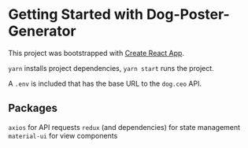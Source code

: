 # Getting Started with Dog-Poster-Generator

This project was bootstrapped with [Create React App](https://github.com/facebook/create-react-app).

`yarn` installs project dependencies, `yarn start` runs the project.

A `.env` is included that has the base URL to the `dog.ceo` API.

## Packages

`axios` for API requests
`redux` (and dependencies) for state management
`material-ui` for view components